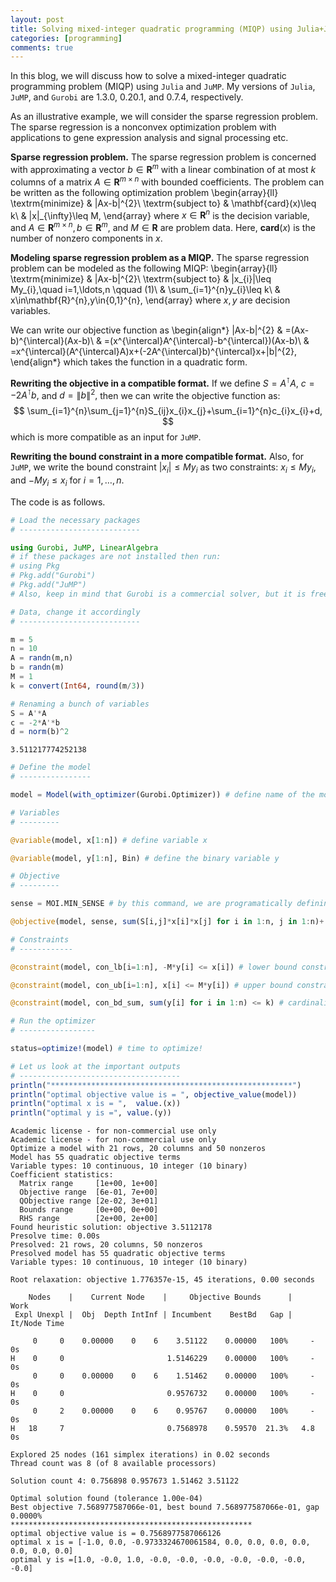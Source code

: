```yaml
---
layout: post 
title: Solving mixed-integer quadratic programming (MIQP) using Julia+JuMP
categories: [programming] 
comments: true 
---
```


In this blog, we will discuss how to solve a mixed-integer quadratic programming problem (MIQP) using ``Julia`` and ``JuMP``. My versions of ``Julia``, ``JuMP``, and ``Gurobi`` are 1.3.0, 0.20.1, and 0.7.4, respectively. <!-- more -->
<!-- more -->
As an illustrative example, we will consider the sparse regression problem. The sparse regression is a nonconvex optimization problem with applications to gene expression analysis and signal processing etc.

**Sparse regression problem.**
The sparse regression problem is concerned with approximating a
vector $b\in\mathbf{R}^{m}$ with a linear combination of at most
$k$ columns of a matrix $A\in\mathbf{R}^{m\times n}$ with bounded
coefficients. The problem can be written as the following optimization
problem 
\begin{array}{ll}
\textrm{minimize} & \|Ax-b\|^{2}\\
\textrm{subject to} & \mathbf{card}(x)\leq k\\
 & \|x\|_{\infty}\leq M,
\end{array}
where $x\in\mathbf{R}^{n}$ is the decision variable, and $A\in\mathbf{R}^{m\times n},b\in\mathbf{R}^{m},$
and $M\in\mathbf{R}$ are problem data. Here, $\mathbf{card}(x)$ is the number of nonzero components in $x$.

**Modeling sparse regression problem as a MIQP.** The sparse regression problem  can be modeled as
the following MIQP: 
\begin{array}{ll}
\textrm{minimize} & \|Ax-b\|^{2}\\
\textrm{subject to} & |x_{i}|\leq My_{i},\quad i=1,\ldots,n \qquad (1)\\ 
 & \sum_{i=1}^{n}y_{i}\leq k\\
 & x\in\mathbf{R}^{n},y\in\{0,1\}^{n},
\end{array}
where $x, y$ are decision variables.

We can write our objective function as 
\begin{align*}
\|Ax-b\|^{2} & =(Ax-b)^{\intercal}(Ax-b)\\
 & =(x^{\intercal}A^{\intercal}-b^{\intercal})(Ax-b)\\
 & =x^{\intercal}(A^{\intercal}A)x+(-2A^{\intercal}b)^{\intercal}x+\|b\|^{2},
\end{align*}
 which takes the function in a quadratic form. 
 
**Rewriting the objective in a compatible format.** If we define $S=A^{\intercal}A,$ $c=-2A^{\intercal}b,$ and $d=\|b\|^{2},$
then we can write the objective function as: 
$$
\sum_{i=1}^{n}\sum_{j=1}^{n}S_{ij}x_{i}x_{j}+\sum_{i=1}^{n}c_{i}x_{i}+d,
$$
 which is more compatible as an input for ``JuMP``.

**Rewriting the bound constraint in a more compatible format.** Also, for ``JuMP``, we write the bound constraint $|x_{i}|\leq My_{i}$ as two constraints: $x_i \leq M y_i$, and $-M y_i \leq x_i$ for $i=1,\ldots,n$.

The code is as follows.


```julia
# Load the necessary packages
# ---------------------------

using Gurobi, JuMP, LinearAlgebra
# if these packages are not installed then run:
# using Pkg
# Pkg.add("Gurobi")
# Pkg.add("JuMP")
# Also, keep in mind that Gurobi is a commercial solver, but it is free for academic use.
```


```julia
# Data, change it accordingly
# ---------------------------

m = 5
n = 10
A = randn(m,n)
b = randn(m)
M = 1
k = convert(Int64, round(m/3))

# Renaming a bunch of variables
S = A'*A
c = -2*A'*b
d = norm(b)^2
```




    3.511217774252138




```julia
# Define the model
# ----------------

model = Model(with_optimizer(Gurobi.Optimizer)) # define name of the model, it could be anything, not necessarily "model"

# Variables
# ---------

@variable(model, x[1:n]) # define variable x 

@variable(model, y[1:n], Bin) # define the binary variable y

# Objective
# ---------

sense = MOI.MIN_SENSE # by this command, we are programatically defining a quadratic objective to be minimized 

@objective(model, sense, sum(S[i,j]*x[i]*x[j] for i in 1:n, j in 1:n)+ sum(c[i]*x[i] for i in 1:n) + d) # define the objective

# Constraints
# ------------

@constraint(model, con_lb[i=1:n], -M*y[i] <= x[i]) # lower bound constraint

@constraint(model, con_ub[i=1:n], x[i] <= M*y[i]) # upper bound constraint

@constraint(model, con_bd_sum, sum(y[i] for i in 1:n) <= k) # cardinality constraint in terms of y

# Run the optimizer
# -----------------

status=optimize!(model) # time to optimize!

# Let us look at the important outputs 
# ------------------------------------
println("******************************************************")
println("optimal objective value is = ", objective_value(model))
println("optimal x is = ",  value.(x))
println("optimal y is =", value.(y))
```

    Academic license - for non-commercial use only
    Academic license - for non-commercial use only
    Optimize a model with 21 rows, 20 columns and 50 nonzeros
    Model has 55 quadratic objective terms
    Variable types: 10 continuous, 10 integer (10 binary)
    Coefficient statistics:
      Matrix range     [1e+00, 1e+00]
      Objective range  [6e-01, 7e+00]
      QObjective range [2e-02, 3e+01]
      Bounds range     [0e+00, 0e+00]
      RHS range        [2e+00, 2e+00]
    Found heuristic solution: objective 3.5112178
    Presolve time: 0.00s
    Presolved: 21 rows, 20 columns, 50 nonzeros
    Presolved model has 55 quadratic objective terms
    Variable types: 10 continuous, 10 integer (10 binary)
    
    Root relaxation: objective 1.776357e-15, 45 iterations, 0.00 seconds
    
        Nodes    |    Current Node    |     Objective Bounds      |     Work
     Expl Unexpl |  Obj  Depth IntInf | Incumbent    BestBd   Gap | It/Node Time
    
         0     0    0.00000    0    6    3.51122    0.00000   100%     -    0s
    H    0     0                       1.5146229    0.00000   100%     -    0s
         0     0    0.00000    0    6    1.51462    0.00000   100%     -    0s
    H    0     0                       0.9576732    0.00000   100%     -    0s
         0     2    0.00000    0    6    0.95767    0.00000   100%     -    0s
    H   18     7                       0.7568978    0.59570  21.3%   4.8    0s
    
    Explored 25 nodes (161 simplex iterations) in 0.02 seconds
    Thread count was 8 (of 8 available processors)
    
    Solution count 4: 0.756898 0.957673 1.51462 3.51122 
    
    Optimal solution found (tolerance 1.00e-04)
    Best objective 7.568977587066e-01, best bound 7.568977587066e-01, gap 0.0000%
    ******************************************************
    optimal objective value is = 0.7568977587066126
    optimal x is = [-1.0, 0.0, -0.9733324670061584, 0.0, 0.0, 0.0, 0.0, 0.0, 0.0, 0.0]
    optimal y is =[1.0, -0.0, 1.0, -0.0, -0.0, -0.0, -0.0, -0.0, -0.0, -0.0]
    


```julia

```
